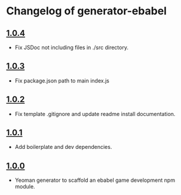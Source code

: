 # Changelog of generator-ebabel

## [1.0.4](https://github.com/ebabel-eu/generator-ebabel/releases/tag/v1.0.4)
- Fix JSDoc not including files in ./src directory.

## [1.0.3](https://github.com/ebabel-eu/generator-ebabel/releases/tag/v1.0.3)
- Fix package.json path to main index.js

## [1.0.2](https://github.com/ebabel-eu/generator-ebabel/releases/tag/v1.0.2)
- Fix template .gitignore and update readme install documentation.

## [1.0.1](https://github.com/ebabel-eu/generator-ebabel/releases/tag/v1.0.1)
- Add boilerplate and dev dependencies.

## [1.0.0](https://github.com/ebabel-eu/generator-ebabel/releases/tag/v1.0.0)
- Yeoman generator to scaffold an ebabel game development npm module.
